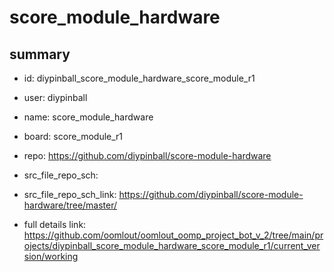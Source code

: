 # score_module_hardware
 
## summary 
* id: diypinball_score_module_hardware_score_module_r1
* user: diypinball
* name: score_module_hardware
* board: score_module_r1
* repo: https://github.com/diypinball/score-module-hardware



* src_file_repo_sch: 
* src_file_repo_sch_link: https://github.com/diypinball/score-module-hardware/tree/master/
* full details link: https://github.com/oomlout/oomlout_oomp_project_bot_v_2/tree/main/projects/diypinball_score_module_hardware_score_module_r1/current_version/working  








